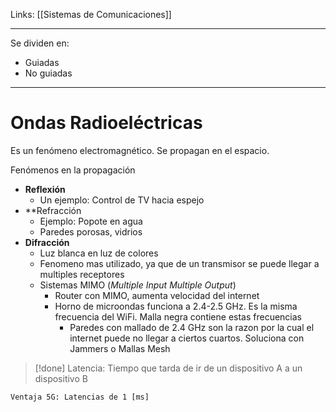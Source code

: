 Links: [[Sistemas de Comunicaciones]]
___

Se dividen en:
- Guiadas
- No guiadas

___
# Ondas Radioeléctricas

Es un fenómeno electromagnético. Se propagan en el espacio.

Fenómenos en la propagación
- **Reflexión**
	- Un ejemplo: Control de TV hacia espejo
- **Refracción
	- Ejemplo: Popote en agua
	- Paredes porosas, vidrios
- **Difracción**
	- Luz blanca en luz de colores
	- Fenomeno mas utilizado, ya que de un transmisor se puede llegar a multiples receptores
	- Sistemas MIMO (*Multiple Input Multiple Output*)
		- Router con MIMO, aumenta velocidad del internet
		- Horno de microondas funciona a 2.4-2.5 GHz. Es la misma frecuencia del WiFi. Malla negra contiene estas frecuencias
			- Paredes con mallado de 2.4 GHz son la razon por la cual el internet puede no llegar a ciertos cuartos. Soluciona con Jammers o Mallas Mesh
 
>[!done] Latencia: Tiempo que tarda de ir de un dispositivo A a un dispositivo B

	Ventaja 5G: Latencias de 1 [ms]
